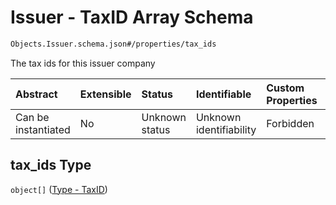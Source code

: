 # Issuer - TaxID Array Schema

```txt
Objects.Issuer.schema.json#/properties/tax_ids
```

The tax ids for this issuer company

| Abstract            | Extensible | Status         | Identifiable            | Custom Properties | Additional Properties | Access Restrictions | Defined In                                                                  |
| :------------------ | :--------- | :------------- | :---------------------- | :---------------- | :-------------------- | :------------------ | :-------------------------------------------------------------------------- |
| Can be instantiated | No         | Unknown status | Unknown identifiability | Forbidden         | Allowed               | none                | [Issuer.schema.json*](../objects/Issuer.schema.json "open original schema") |

## tax_ids Type

`object[]` ([Type - TaxID](issuer-properties-issuer---taxid-array-type---taxid.md))
